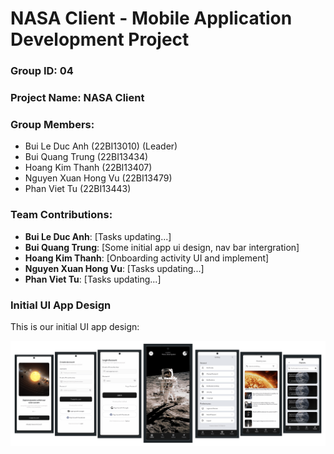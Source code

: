 # NASA Client - Mobile Application Development Project

### Group ID: 04

### Project Name: NASA Client

### Group Members:
- Bui Le Duc Anh (22BI13010) (Leader)
- Bui Quang Trung (22BI13434)
- Hoang Kim Thanh (22BI13407)
- Nguyen Xuan Hong Vu (22BI13479)
- Phan Viet Tu (22BI13443)

### Team Contributions:
- **Bui Le Duc Anh**: [Tasks updating...]
- **Bui Quang Trung**: [Some initial app ui design, nav bar intergration]
- **Hoang Kim Thanh**: [Onboarding activity UI and implement]
- **Nguyen Xuan Hong Vu**: [Tasks updating...]
- **Phan Viet Tu**: [Tasks updating...]

### Initial UI App Design

This is our initial UI app design:

![Initial UI Design](demo_app.png)
